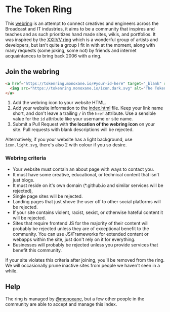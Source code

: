 # The Token Ring

This [webring](https://tokenring.monoxane.io) is an attempt to connect creatives and engineers across the Broadcast and IT industries, it aims to be a community that inspires and teaches and as such prioritizes hand made sites, wikis, and portfolios.
It was inspired by the [XXIIVV ring](https://webring.xxiivv.com/) which is a wonderful group of artists and developers, but isn't quite a group I fit in with at the moment, along with many requests (some joking, some not) by friends and internet acquaintances to bring back 2006 with a ring.

## Join the webring

```html
<a href="https://tokenring.monoxane.io/#your-id-here" target="_blank" rel="noopener">
  <img src="https://tokenring.monoxane.io/icon.dark.svg" alt="The Token Ring webring"/>
</a>
```

1) Add the webring icon to your website HTML.
2) Add your website information to the [index.html](index.html) file. Keep your link name short, and don't leave a trailing `/` in the `href` attribute. Use a sensible value for the `id` attribute like your username or site name.
3) Submit a Pull Request with **the location of the webring icon** on your site. Pull requests with blank descriptions will be rejected.

Alternatively, if you your website has a light background, use `icon.light.svg`, there's also 2 with colour if you so desire.

### Webring criteria

- Your website must contain an about page with ways to contact you.
- It must have some creative, educational, or technical content that isn't just blogs.
- It must reside on it's own domain (*.github.io and similar services will be rejected), 
- Single page sites will be rejected.
- Landing pages that just shove the user off to other social platforms will be rejected.
- If your site contains violent, racist, sexist, or otherwise hateful content it will be rejected.
- Sites that require frontend JS for the majority of their content will probably be rejected unless they are of exceptional benefit to the community. You can use JS/Frameworks for extended content or webapps within the site, just don't rely on it for everything.
- Businesses will probably be rejected unless you provide services that benefit this community.

If your site violates this criteria after joining, you'll be removed from the ring. We will occasionally prune inactive sites from people we haven't seen in a while.

## Help

The ring is managed by [@monoxane](https://mastodon.vx0.dev/@monoxane), but a few other people in the community are able to accept and manage this index.

